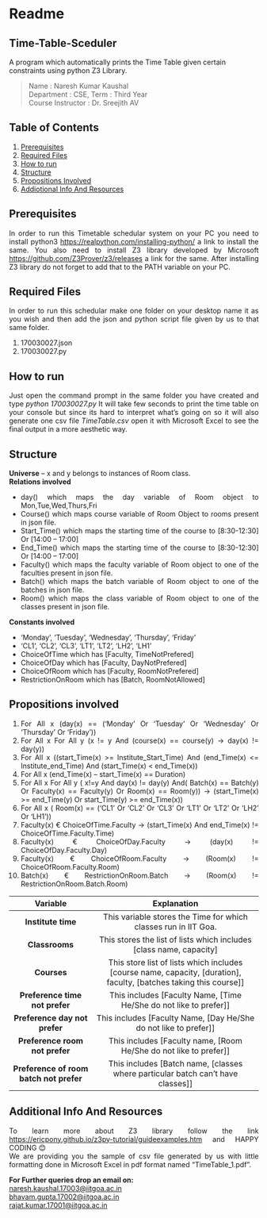 # Readme
## Time-Table-Sceduler
A program which automatically prints the Time Table given certain constraints using python Z3 Library.

> Name : Naresh Kumar Kaushal  
 > Department : CSE, Term : Third Year  
> Course Instructor : Dr. Sreejith AV 

## Table of Contents
1. [Prerequisites](#prerequisites)
2. [Required Files](#required-files)
3. [How to run](#how-to-run)
4. [Structure](#structure)
5. [Propositions Involved](#propositions-involved)
6. [Addiotional Info And Resources](#additional-info-and-resources)

## Prerequisites  
<div style="text-align: justify"> 

In order to run this Timetable schedular system on your PC you need to install python3 <https://realpython.com/installing-python/> a link to install the same. You also need to install Z3 library developed by Microsoft <https://github.com/Z3Prover/z3/releases> a link for the same. After installing Z3 library do not forget to add that to the PATH variable on your PC. 

</div>

## Required Files
<div style="text-align: justify">

In order to run this schedular make one folder on your desktop name it as you wish and then add the json
and python script file given by us to that same folder.
1. 170030027.json
2. 170030027.py 

</div>

## How to run
<div style="text-align: justify">

Just open the command prompt in the same folder you have created and type *python 170030027.py* It will take few seconds to print the time table on your console but since its hard to interpret what’s going on so it will also generate one csv file *TimeTable.csv* open it with Microsoft Excel to see the final output in a more aesthetic way.

</div>

## Structure
<div style="text-align: justify">

**Universe** – x and y belongs to instances of Room class.   
**Relations involved** 
- day() which maps the day variable of Room object to Mon,Tue,Wed,Thurs,Fri  
- Course() which maps course variable of Room Object to rooms present in json file.  
- Start_Time() which maps the starting time of the course to [8:30-12:30] Or [14:00 – 17:00]  
- End_Time() which maps the starting time of the course to [8:30-12:30] Or [14:00 – 17:00]  
- Faculty() which maps the faculty variable of Room object to one of the faculties present in json file.   
- Batch() which maps the batch variable of Room object to one of the batches in json file.  
- Room() which maps the class variable of Room object to one of the classes present in json file.   

**Constants involved** 
-  ‘Monday’, ‘Tuesday’, ‘Wednesday’, ‘Thursday’, ‘Friday’  
- ‘CL1’, ‘CL2’, ‘CL3’, ‘LT1’, ‘LT2’, ‘LH2’, ‘LH1’  
- ChoiceOfTime which has [Faculty, TimeNotPrefered]  
- ChoiceOfDay which has [Faculty, DayNotPrefered]  
- ChoiceOfRoom which has [Faculty, RoomNotPrefered]  
- RestrictionOnRoom which has [Batch, RoomNotAllowed] 

</div>

## Propositions involved
<div style="text-align: justify">

1. For All x (day(x) == (‘Monday’ Or ‘Tuesday’ Or ‘Wednesday’ Or ‘Thursday’ Or ‘Friday’))
2. For All x For All y (x != y And (course(x) == course(y) -> day(x) != day(y))
3. For All x ((start_Time(x) >= Institute_Start_Time) And (end_Time(x) <= Institute_end_Time) And (start_Time(x) < end_Time(x))
4. For All x (end_Time(x) – start_Time(x) == Duration)
5. For All x For All y ( x!=y And day(x) != day(y) And( Batch(x) == Batch(y) Or Faculty(x) == Faculty(y) Or Room(x) == Room(y)) -> (start_Time(x) >= end_Time(y) Or start_Time(y) >= end_Time(x))
6. For All x ( Room(x) == (‘CL1’ Or ‘CL2’ Or ‘CL3’ Or ‘LT1’ Or ‘LT2’ Or ‘LH2’ Or ‘LH1’))
7. Faculty(x) € ChoiceOfTime.Faculty -> (start_Time(x) And end_Time(x) != ChoiceOfTime.Faculty.Time)
8. Faculty(x) € ChoiceOfDay.Faculty -> (day(x) != ChoiceOfDay.Faculty.Day)
9. Faculty(x) € ChoiceOfRoom.Faculty -> (Room(x) != ChoiceOfRoom.Faculty.Room)
10. Batch(x) € RestrictionOnRoom.Batch -> (Room(x) != RestrictionOnRoom.Batch.Room)  

</div> 
 

|**Variable** |**Explanation**|    
|:----------: | :------------:|  
|**Institute time** | This variable stores the Time for which classes run in IIT Goa. |  
|**Classrooms** | This stores the list of lists which includes [class name, capacity] |  
|**Courses** | This store list of lists which includes [course name, capacity, [duration], faculty, [batches taking this course]]  |  
|**Preference time not prefer** | This includes [Faculty Name, [Time He/She do not like to prefer]] |  
|**Preference day not prefer** | This includes [Faculty Name, [Day He/She do not like to prefer]] |  
|**Preference room not prefer** | This includes [Faculty name, [Room He/She do not like to prefer]] |  
|**Preference of room batch not prefer** | This includes [Batch name, [classes where particular batch can’t have classes]] |  

## Additional Info And Resources    
<div style="text-align: justify">  

To learn more about Z3 library follow the link <https://ericpony.github.io/z3py-tutorial/guideexamples.htm> and HAPPY CODING 😊  
We are providing you the sample of csv file generated by us with little formatting done in Microsoft Excel in pdf format named “TimeTable_1.pdf”.  

**For Further queries drop an email on:**  
<naresh.kaushal.17003@iitgoa.ac.in>  
<bhavam.gupta.17002@iitgoa.ac.in>  
<rajat.kumar.17001@iitgoa.ac.in>
 
</div>

